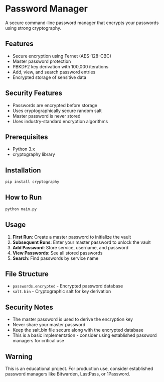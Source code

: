 # Password Manager

A secure command-line password manager that encrypts your passwords using strong cryptography.

## Features
- Secure encryption using Fernet (AES-128-CBC)
- Master password protection
- PBKDF2 key derivation with 100,000 iterations
- Add, view, and search password entries
- Encrypted storage of sensitive data

## Security Features
- Passwords are encrypted before storage
- Uses cryptographically secure random salt
- Master password is never stored
- Uses industry-standard encryption algorithms

## Prerequisites
- Python 3.x
- cryptography library

## Installation
```bash
pip install cryptography
```

## How to Run
```bash
python main.py
```

## Usage
1. **First Run**: Create a master password to initialize the vault
2. **Subsequent Runs**: Enter your master password to unlock the vault
3. **Add Password**: Store service, username, and password
4. **View Passwords**: See all stored passwords
5. **Search**: Find passwords by service name

## File Structure
- `passwords.encrypted` - Encrypted password database
- `salt.bin` - Cryptographic salt for key derivation

## Security Notes
- The master password is used to derive the encryption key
- Never share your master password
- Keep the salt.bin file secure along with the encrypted database
- This is a basic implementation - consider using established password managers for critical use

## Warning
This is an educational project. For production use, consider established password managers like Bitwarden, LastPass, or 1Password.
